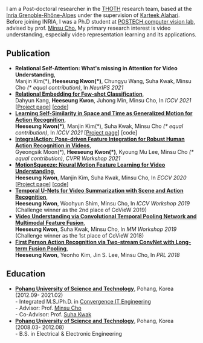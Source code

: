 I am a Post-doctoral researcher in the [THOTH](https://team.inria.fr/thoth/) research team, based at the [Inria Grenoble-Rhône-Alpes](https://www.inria.fr/fr/centre-inria-grenoble-rhone-alpes) under the supervision of [Karteek Alahari](https://thoth.inrialpes.fr/people/alahari/).
Before joining INRIA, I was a Ph.D student at [POSTECH computer vision lab](https://cvlab.postech.ac.kr/lab/index.php), advised by prof. [Minsu Cho.](http://cvlab.postech.ac.kr/~mcho/)
My primary research interest is video understanding, especially video representation learning and its applications.

## Publication
 - **Relational Self-Attention: What's missing in Attention for Video Understanding**,  
   Manjin Kim(&#42;), **Heeseung Kwon(&#42;)**, Chungyu Wang, Suha Kwak, Minsu Cho *(&#42; equal contribution)*, In *NeurIPS 2021* 
 - **[Relational Embedding for Few-shot Classification](https://arxiv.org/abs/2108.09666)**,   
   Dahyun Kang, **Heeseung Kwon**, Juhong Min, Minsu Cho, In *ICCV 2021* 
   &#91;[Project page](http://cvlab.postech.ac.kr/research/RENet/)&#93; &#91;[code](https://github.com/dahyun-kang/renet)&#93;   
 - **[Learning Self-Similarity in Space and Time as Generalized Motion for Action Recognition](https://arxiv.org/abs/2102.07092)**,   
   **Heeseung Kwon(&#42;)**, Manjin Kim(&#42;), Suha Kwak, Minsu Cho *(&#42; equal contribution)*, In *ICCV 2021*  &#91;[Project page](https://cvlab.postech.ac.kr/research/SELFY/)&#93; &#91;code&#93;
- **[IntegralAction: Pose-driven Feature Integration for Robust Human Action Recognition in Videos](https://arxiv.org/abs/2007.06317)**,  
  Gyeongsik Moon(&#42;), **Heeseung Kwon(&#42;)**, Kyoung Mu Lee, Minsu Cho *(&#42; equal contribution)*, *CVPR Workshop 2021*  
- **[MotionSqueeze: Neural Motion Feature Learning for Video Understanding](https://arxiv.org/abs/2007.09933)**,  
  **Heeseung Kwon**, Manjin Kim, Suha Kwak, Minsu Cho, In *ECCV 2020*  &#91;[Project page](https://cvlab.postech.ac.kr/research/MotionSqueeze/)&#93; &#91;[code](https://github.com/arunos728/MotionSqueeze)&#93;
- **[Temporal U-Nets for Video Summarization with Scene and Action Recognition](https://openaccess.thecvf.com/content_ICCVW_2019/papers/CoView/Kwon_Temporal_U-Nets_for_Video_Summarization_with_Scene_and_Action_Recognition_ICCVW_2019_paper.pdf)**,   
  **Heeseung Kwon**, Woohyun Shim, Minsu Cho, In *ICCV Workshop 2019* (Challenge winner as the 2nd place of CoVieW 2019)  
- **[Video Understanding via Convolutional Temporal Pooling Network and Multimodal Feature Fusion](https://dl.acm.org/doi/10.1145/3265987.3265991)**,  
  **Heeseung Kwon**, Suha Kwak, Minsu Cho, In *MM Workshop 2019* (Challenge winner as the 1st place of CoVieW 2018)
- **[First Person Action Recognition  via  Two-stream  ConvNet  with  Long-term  Fusion  Pooling](https://www.sciencedirect.com/science/article/pii/S0167865518303027)**,  
  **Heeseung Kwon**, Yeonho Kim, Jin S. Lee, Minsu Cho, In *PRL 2018*  

## Education
- **[Pohang University of Science and Technology](http://postech.ac.kr/eng/)**, Pohang, Korea (2012.09- 2021.02)  
  \- Integrated M.S./Ph.D. in [Convergence IT Engineering](https://cite.postech.ac.kr/)  
  \- Advisor: Prof. [Minsu Cho](http://cvlab.postech.ac.kr/~mcho/)  
  \- Co-Advisor: Prof. [Suha Kwak](https://cvlab.postech.ac.kr/~suhakwak/)
- **[Pohang University of Science and Technology](http://postech.ac.kr/eng/)**, Pohang, Korea (2008.03- 2012.08)  
	\- B.S. in Electrical & Electronic Engineering  
	
<!--## Honors & Awards
- The challenge winner at CoVieW'19 workshop and challenge, ICCV 2019  
  \- **2nd place** at the Challenge on Comprehensive Video Understanding in the Wild
- The challenge winner at CoVieW'18 workshop and challenge, ACM MM 2018  
  \- **1st place** at the Challenge on Comprehensive Video Understanding in the Wild  
  \- Awarded to **the best algorithm** on multi-task action and scene recognition 	--> 
  
<!--## Patent
- Method for temporal information encoding of the videosegment frame-wise features for video recognition   
  \- Yeongsuk Kim, **Heeseung Kwon** (Korean domestic; 1019369470000) -->
  
<!--## Language skills  
- Korean(native), English(advanced)-->
